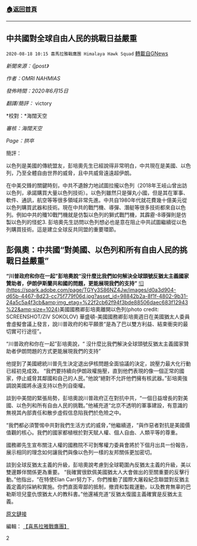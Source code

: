 ###  [:house:返回首頁](https://github.com/ourhimalayas/txt)
---

## 中共國對全球自由人民的挑戰日益嚴重
`2020-08-18 10:15 喜馬拉雅戰鷹團 Himalaya Hawk Squad` [轉載自GNews](https://gnews.org/zh-hant/301712/)

*新聞來源：《jpost》*

*作者：OMRI NAHMIAS*

*發佈時間：2020年6月15日*

*翻譯/簡評：* victory

*校對：*海闊天空

*審核：海闊天空*

*Page：拱卒*

簡評：

以色列是美國的傳統盟友，彭培奧先生已經說得非常明白，中共現在是美國、以色列，乃至全體自由世界的威脅，且中共威脅遠遠超伊朗。

在中美交鋒的關鍵時刻，中共不遺餘力地試圖拉攏以色列（2018年王岐山曾出訪以色列，承諾購買大量以色列技術）。以色列雖然只是彈丸小國，但是其在軍事、軟件、通訊，航空等等很多領域非常先進。中共自1980年代就花費幾十億美元從以色列購買武器和技術。現在中共的戰鬥機、導彈、潛艇等很多技術都來自以色列。例如中共的殲10戰鬥機就是仿製以色列的獅式戰鬥機，其霹靂-8導彈則是仿製以色列的怪蛇3. 彭培奧先生訪問以色列想必也是意在阻止中共試圖繼續從以色列購買技術。這是建立全球反共同盟的重要環節。



##  **彭佩奧：中共國“對美國、以色列和所有自由人民的挑戰日益嚴重”** 



**“川普政府和你在一起”彭培奧說“沒什麼比我們如何解決全球頭號反猶太主義國家贊助者，伊朗伊斯蘭共和國的問題，更能展現我們的支持”**
[!\[\](https://spark.adobe.com/page/TGYy3S86NZ4Jw/images/d0a3d904-d65b-4467-8d23-cc75f779f06d.jpg?asset_id=98842b2a-8f1f-4802-9b31-24a5c5a4f3cb&amp;img_etag=%22f2cb62f94f3bde88506daec683f12943%22&amp;size=1024)](https://spark.adobe.com/page/TGYy3S86NZ4Jw/images/d0a3d904-d65b-4467-8d23-cc75f779f06d.jpg?asset_id=98842b2a-8f1f-4802-9b31-24a5c5a4f3cb&amp;img_etag=%22f2cb62f94f3bde88506daec683f12943%22&amp;size=1024)美國國務卿彭培奧離開以色列(photo credit: SCREENSHOT/ZIV SOKOLOV) 
華盛頓-美國國務卿彭培奧週日在美國猶太人委員會虛擬會議上發言，說川普政府的和平願景“是為了巴以雙方利益、結束衝突的最切實可行途徑”。

“川普政府和你在一起”彭培奧說，“ 沒什麼比我們解決全球頭號反猶太主義國家贊助者伊朗問題的方式更能展現我們的支持”

他提到了美國總統川普先生決定退出伊核問題全面協議的決定，說壓力最大化行動已經初見成效。 “我們要持續向伊朗政權施壓，直到他們表現的像一個正常的國家，停止威脅其鄰國和自己的人民。”他說“絕對不允許他們擁有核武器。”彭培奧強調說美國將永遠支持以色列自衛權。

談到中美間的緊張局勢，彭培奧說川普政府正在對抗中共，“一個日益增長的對美國、以色列和所有自由人民的挑戰。”他補充道“北京不透明的軍事建設，有意識的無視其內部責任和散步虛假信息陷我們於危險之中。

“我們都必須警惕中共對我們生活方式的威脅，”他繼續道，“與作惡者對抗是美國價值觀的核心。我們的國家都植根於對天賦人權、個人自由、人類平等的尊重。

國務卿先生宣布關注人權的國務院不可剝奪權力委員會將於下個月出具一份報告，展示相同的理念如何讓我們與像以色列一樣的友邦關係更加密切。

談到全球反猶太主義的升級，彭培奧說考慮到全球範圍內反猶太主義的升級，美以雙邊夥伴關係更為重要。 “我確實很欽佩美國猶太人大會做出的至關重要的反擊行動。”他指出，“在特使Elan Carr努力下，你們推動了國際大屠殺紀念聯盟對反猶主義定義的採納和實施。你們直面卑鄙的抵制，撤資和製裁運動，以及教育無辜的巴勒斯坦兒童仇恨猶太人的教科書。”他還補充道“反猶太復國主義確實是反猶太主義。

[原文鏈接](https://www.jpost.com/international/pompeo-chinese-communist-party-a-growing-challenge-to-the-us-israel-631455)

編輯： [【喜馬拉雅戰鷹團】](https://spark.adobe.com/page/TGYy3S86NZ4Jw/)

2
